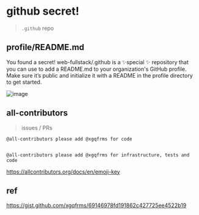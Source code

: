 #  github secret!

> `.github` repo

## profile/README.md

You found a secret! web-fullstack/.github is a ✨special ✨ repository that you can use to add a README.md to your organization's GitHub profile. Make sure it’s public and initialize it with a README in the profile directory to get started.

![image](https://user-images.githubusercontent.com/7291672/133935601-af3e24b6-f222-4e30-9ec2-b3934e1effb7.png)


## all-contributors

> issues / PRs


```code
@all-contributors please add @xgqfrms for code

```


```code

@all-contributors please add @xgqfrms for infrastructure, tests and code

```

https://allcontributors.org/docs/en/emoji-key


## ref

https://gist.github.com/xgqfrms/69146978fd191862c427725ee4522b19
